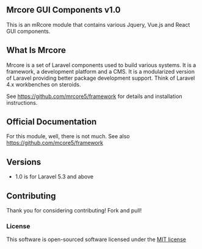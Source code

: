 ## Mrcore GUI Components v1.0

This is an mRcore module that contains various Jquery, Vue.js and React GUI components.

## What Is Mrcore

Mrcore is a set of Laravel components used to build various systems.
It is a framework, a development platform and a CMS.  It is a modularized version of Laravel
providing better package development support.  Think of Laravel 4.x workbenches on steroids.

See https://github.com/mrcore5/framework for details and installation instructions.

## Official Documentation

For this module, well, there is not much.  See also https://github.com/mcore5/framework

## Versions

* 1.0 is for Laravel 5.3 and above

## Contributing

Thank you for considering contributing!  Fork and pull!

### License

This software is open-sourced software licensed under the [MIT license](https://opensource.org/licenses/MIT)
